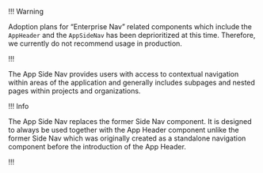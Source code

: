 !!! Warning

Adoption plans for “Enterprise Nav” related components which include the `AppHeader` and the `AppSideNav` has been deprioritized at this time. Therefore, we currently do not recommend usage in production.

!!!

The App Side Nav provides users with access to contextual navigation within areas of the application and generally includes subpages and nested pages within projects and organizations.

!!! Info

The App Side Nav replaces the former Side Nav component. It is designed to always be used together with the App Header component unlike the former Side Nav which was originally created as a standalone navigation component before the introduction of the App Header.

!!!
